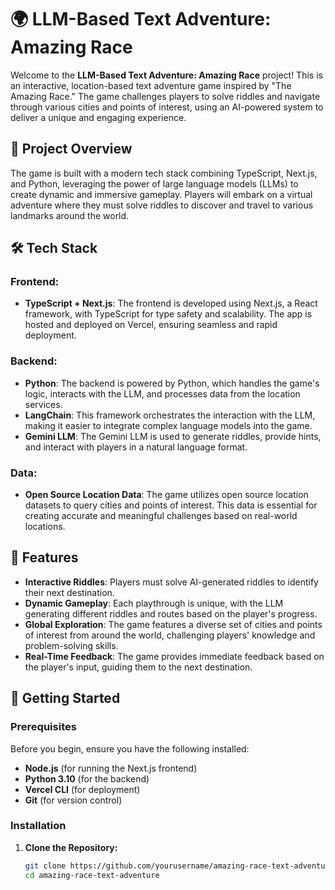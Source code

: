# 🌍 LLM-Based Text Adventure: Amazing Race

Welcome to the **LLM-Based Text Adventure: Amazing Race** project! This is an interactive, location-based text adventure game inspired by "The Amazing Race." The game challenges players to solve riddles and navigate through various cities and points of interest, using an AI-powered system to deliver a unique and engaging experience.

## 🎯 Project Overview

The game is built with a modern tech stack combining TypeScript, Next.js, and Python, leveraging the power of large language models (LLMs) to create dynamic and immersive gameplay. Players will embark on a virtual adventure where they must solve riddles to discover and travel to various landmarks around the world.

## 🛠️ Tech Stack

### **Frontend:**
- **TypeScript + Next.js**: The frontend is developed using Next.js, a React framework, with TypeScript for type safety and scalability. The app is hosted and deployed on Vercel, ensuring seamless and rapid deployment.

### **Backend:**
- **Python**: The backend is powered by Python, which handles the game's logic, interacts with the LLM, and processes data from the location services.
- **LangChain**: This framework orchestrates the interaction with the LLM, making it easier to integrate complex language models into the game.
- **Gemini LLM**: The Gemini LLM is used to generate riddles, provide hints, and interact with players in a natural language format.

### **Data:**
- **Open Source Location Data**: The game utilizes open source location datasets to query cities and points of interest. This data is essential for creating accurate and meaningful challenges based on real-world locations.

## 🌟 Features

- **Interactive Riddles**: Players must solve AI-generated riddles to identify their next destination.
- **Dynamic Gameplay**: Each playthrough is unique, with the LLM generating different riddles and routes based on the player's progress.
- **Global Exploration**: The game features a diverse set of cities and points of interest from around the world, challenging players' knowledge and problem-solving skills.
- **Real-Time Feedback**: The game provides immediate feedback based on the player's input, guiding them to the next destination.

## 🚀 Getting Started

### **Prerequisites**

Before you begin, ensure you have the following installed:

- **Node.js** (for running the Next.js frontend)
- **Python 3.10** (for the backend)
- **Vercel CLI** (for deployment)
- **Git** (for version control)

### **Installation**

1. **Clone the Repository:**

   ```bash
   git clone https://github.com/yourusername/amazing-race-text-adventure.git
   cd amazing-race-text-adventure